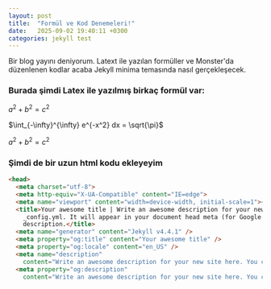 ```yaml
---
layout: post
title:  "Formül ve Kod Denemeleri!"
date:   2025-09-02 19:40:11 +0300
categories: jekyll test
---
```


Bir blog yayını deniyorum. Latext ile yazılan formüller ve Monster'da düzenlenen kodlar acaba Jekyll minima temasında nasıl gerçekleşecek.

### Burada şimdi Latex ile yazılmış birkaç formül var:

$a^2 + b^2 = c^2$

$\int_{-\infty}^{\infty} e^{-x^2} dx = \sqrt{\pi}$


$a^2 + b^2 = c^2$

### Şimdi de bir uzun html kodu ekleyeyim

```html
<head>
  <meta charset="utf-8">
  <meta http-equiv="X-UA-Compatible" content="IE=edge">
  <meta name="viewport" content="width=device-width, initial-scale=1"><!-- Begin Jekyll SEO tag v2.8.0 -->
  <title>Your awesome title | Write an awesome description for your new site here. You can edit this line in
    _config.yml. It will appear in your document head meta (for Google search results) and in your feed.xml site
    description.</title>
  <meta name="generator" content="Jekyll v4.4.1" />
  <meta property="og:title" content="Your awesome title" />
  <meta property="og:locale" content="en_US" />
  <meta name="description"
    content="Write an awesome description for your new site here. You can edit this line in _config.yml. It will appear in your document head meta (for Google search results) and in your feed.xml site description." />
  <meta property="og:description"
    content="Write an awesome description for your new site here. You can edit this line in _config.yml. It will appear in your document head meta (for Google search results) and in your feed.xml site description." />
```
